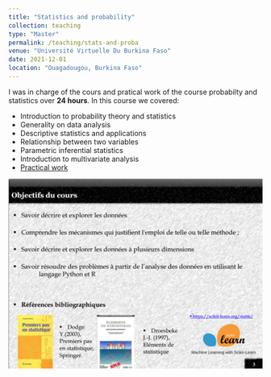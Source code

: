 ```yaml
---
title: "Statistics and probability"
collection: teaching
type: "Master"
permalink: /teaching/stats-and-proba
venue: "Université Virtuelle Du Burkina Faso"
date: 2021-12-01
location: "Ouagadougou, Burkina Faso"
---
```


I was in charge of the cours and pratical work of the course probabilty and statistics over **24 hours**. In this course we covered:
* Introduction to probability theory and statistics
* Generality on data analysis
* Descriptive statistics and applications
* Relationship between two variables
* Parametric inferential statistics
* Introduction to multivariate analysis 
* [Practical work](https://armelsoubeiga.github.io/Cours/statsbigdata/2021/12/01/Statistiques-en-BigData.html)

![](/images/statprob.png)

